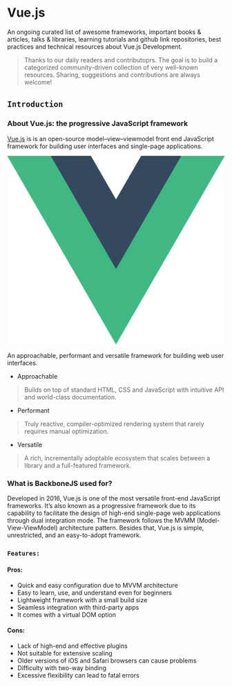 # Vue.js

An ongoing curated list of awesome frameworks, important books & articles, talks & libraries, learning tutorials and github link repositories, best practices and technical resources about Vue.js Development. 
> Thanks to our daily readers and contributoprs. The goal is to build a categorized community-driven collection of very well-known resources. Sharing, suggestions and contributions are always welcome!



## `Introduction`

### About Vue.js: the progressive JavaScript framework
[Vue.js](https://en.wikipedia.org/wiki/Vue.js) is  is an open-source model–view–viewmodel front end JavaScript framework for building user interfaces and single-page applications.

![image](https://github.com/veilair/vue-development/blob/main/img/vue-main.svg.png)

An approachable, performant and versatile framework for building web user interfaces.
 - Approachable
> Builds on top of standard HTML, CSS and JavaScript with intuitive API and world-class documentation.

- Performant
> Truly reactive, compiler-optimized rendering system that rarely requires manual optimization.

- Versatile
> A rich, incrementally adoptable ecosystem that scales between a library and a full-featured framework.

### What is BackboneJS used for?
Developed in 2016, Vue.js is one of the most versatile front-end JavaScript frameworks. It’s also known as a progressive framework due to its capability to facilitate the design of high-end single-page web applications through dual integration mode. The framework follows the MVMM (Model-View-ViewModel) architecture pattern. Besides that, Vue.js is simple, unrestricted, and an easy-to-adopt framework.   

### `Features:`
#### Pros:

- Quick and easy configuration due to MVVM architecture
- Easy to learn, use, and understand even for beginners
- Lightweight framework with a small build size
- Seamless integration with third-party apps
- It comes with a virtual DOM option

#### Cons:

- Lack of high-end and effective plugins
- Not suitable for extensive scaling 
- Older versions of iOS and Safari browsers can cause problems
- Difficulty with two-way binding 
- Excessive flexibility can lead to fatal errors

